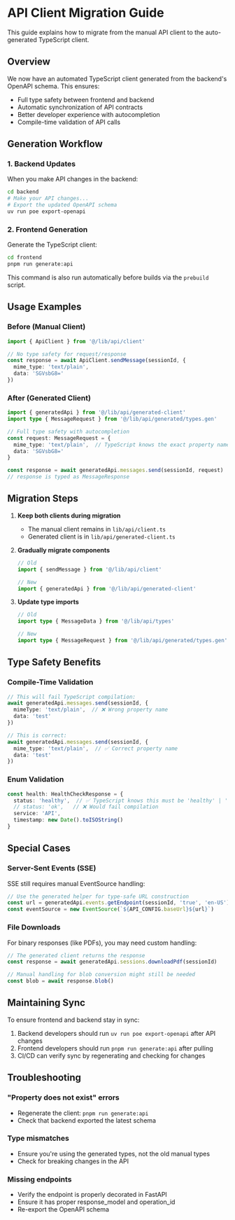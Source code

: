# API Client Migration Guide

This guide explains how to migrate from the manual API client to the auto-generated TypeScript client.

## Overview

We now have an automated TypeScript client generated from the backend's OpenAPI schema. This ensures:
- Full type safety between frontend and backend
- Automatic synchronization of API contracts
- Better developer experience with autocompletion
- Compile-time validation of API calls

## Generation Workflow

### 1. Backend Updates

When you make API changes in the backend:

```bash
cd backend
# Make your API changes...
# Export the updated OpenAPI schema
uv run poe export-openapi
```

### 2. Frontend Generation

Generate the TypeScript client:

```bash
cd frontend
pnpm run generate:api
```

This command is also run automatically before builds via the `prebuild` script.

## Usage Examples

### Before (Manual Client)

```typescript
import { ApiClient } from '@/lib/api/client'

// No type safety for request/response
const response = await ApiClient.sendMessage(sessionId, {
  mime_type: 'text/plain',
  data: 'SGVsbG8='
})
```

### After (Generated Client)

```typescript
import { generatedApi } from '@/lib/api/generated-client'
import type { MessageRequest } from '@/lib/api/generated/types.gen'

// Full type safety with autocompletion
const request: MessageRequest = {
  mime_type: 'text/plain',  // TypeScript knows the exact property names
  data: 'SGVsbG8='
}

const response = await generatedApi.messages.send(sessionId, request)
// response is typed as MessageResponse
```

## Migration Steps

1. **Keep both clients during migration**
   - The manual client remains in `lib/api/client.ts`
   - Generated client is in `lib/api/generated-client.ts`

2. **Gradually migrate components**
   ```typescript
   // Old
   import { sendMessage } from '@/lib/api/client'
   
   // New
   import { generatedApi } from '@/lib/api/generated-client'
   ```

3. **Update type imports**
   ```typescript
   // Old
   import type { MessageData } from '@/lib/api/types'
   
   // New
   import type { MessageRequest } from '@/lib/api/generated/types.gen'
   ```

## Type Safety Benefits

### Compile-Time Validation

```typescript
// This will fail TypeScript compilation:
await generatedApi.messages.send(sessionId, {
  mimeType: 'text/plain',  // ❌ Wrong property name
  data: 'test'
})

// This is correct:
await generatedApi.messages.send(sessionId, {
  mime_type: 'text/plain',  // ✅ Correct property name
  data: 'test'
})
```

### Enum Validation

```typescript
const health: HealthCheckResponse = {
  status: 'healthy',  // ✅ TypeScript knows this must be 'healthy' | 'unhealthy'
  // status: 'ok',   // ❌ Would fail compilation
  service: 'API',
  timestamp: new Date().toISOString()
}
```

## Special Cases

### Server-Sent Events (SSE)

SSE still requires manual EventSource handling:

```typescript
// Use the generated helper for type-safe URL construction
const url = generatedApi.events.getEndpoint(sessionId, 'true', 'en-US')
const eventSource = new EventSource(`${API_CONFIG.baseUrl}${url}`)
```

### File Downloads

For binary responses (like PDFs), you may need custom handling:

```typescript
// The generated client returns the response
const response = await generatedApi.sessions.downloadPdf(sessionId)

// Manual handling for blob conversion might still be needed
const blob = await response.blob()
```

## Maintaining Sync

To ensure frontend and backend stay in sync:

1. Backend developers should run `uv run poe export-openapi` after API changes
2. Frontend developers should run `pnpm run generate:api` after pulling
3. CI/CD can verify sync by regenerating and checking for changes

## Troubleshooting

### "Property does not exist" errors
- Regenerate the client: `pnpm run generate:api`
- Check that backend exported the latest schema

### Type mismatches
- Ensure you're using the generated types, not the old manual types
- Check for breaking changes in the API

### Missing endpoints
- Verify the endpoint is properly decorated in FastAPI
- Ensure it has proper response_model and operation_id
- Re-export the OpenAPI schema